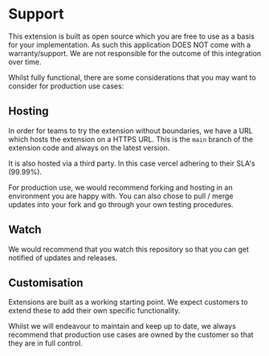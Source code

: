 # Support

This extension is built as open source which you are free to use as a basis for your implementation. As such this application DOES NOT come with a warranty/support. We are not responsible for the outcome of this integration over time.

Whilst fully functional, there are some considerations that you may want to consider for production use cases:

## Hosting
In order for teams to try the extension without boundaries, we have a URL which hosts the extension on a HTTPS URL. This is the `main` branch of the extension code and always on the latest version.

It is also hosted via a third party. In this case vercel adhering to their SLA's (99.99%).

For production use, we would recommend forking and hosting in an environment you are happy with. You can also chose to pull / merge updates into your fork and go through your own testing procedures.

## Watch
We would recommend that you watch this repository so that you can get notified of updates and releases.

## Customisation
Extensions are built as a working starting point. We expect customers to extend these to add their own specific functionality.

Whilst we will endeavour to maintain and keep up to date, we always recommend that production use cases are owned by the customer so that they are in full control.

